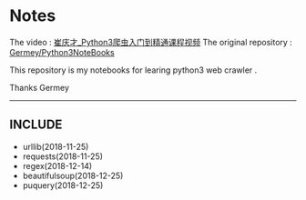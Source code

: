 # Notes

The video : [崔庆才_Python3爬虫入门到精通课程视频](https://www.bilibili.com/video/av30048439/)
The original repository : [Germey/Python3NoteBooks](https://github.com/Germey/Python3NoteBooks) 

This repository is my notebooks for learing python3 web crawler .

Thanks Germey

---

## INCLUDE
- urllib(2018-11-25)
- requests(2018-11-25)
- regex(2018-12-14)
- beautifulsoup(2018-12-25)
- puquery(2018-12-25)
